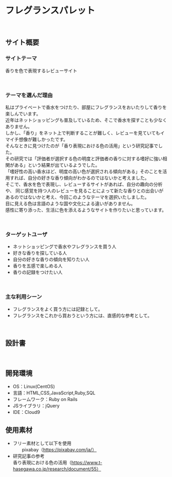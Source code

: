 # フレグランスパレット
​
## サイト概要
### サイトテーマ
香りを色で表現するレビューサイト
<!--何を『目的』とし、どのような『分類』なのかを簡潔に書く-->
​
### テーマを選んだ理由
私はプライベートで香水をつけたり、部屋にフレグランスをおいたりして香りを楽しんでいます。<br/>
近年はネットショッピングも普及しているため、そこで香水を探すことも少なくありません。<br/>
しかし、「香り」をネット上で判断することが難しく、レビューを見ていてもイマイチ想像が難しかったです。<br/>
そんなときに見つけたのが「香り表現における色の活用」という研究記事でした。<br/>
その研究では「評価者が選択する色の明度と評価者の香りに対する嗜好に強い相関がある」という結果が出ているようでした。<br/>
「嗜好性の高い香水ほど、明度の高い色が選択される傾向がある」そのことを活用すれば、自分の好きな香り傾向がわかるのではないかと考えました。<br/>
そこで、香水を色で表現し、レビューするサイトがあれば、自分の趣向の分析や、
同じ感覚を持つ人のレビューを見ることによって新たな香りとの出会いがあるのではないかと考え、今回このようなテーマを選択いたしました。<br/>
目に見える色は言語のような国や文化による違いがありません。<br/>
感性に寄り添った、生活に色を添えるようなサイトを作りたいと思っています。
<!--なぜこのようなテーマにしたかを説明する-->
​
### ターゲットユーザ
- ネットショッピングで香水やフレグランスを買う人
- 好きな香りを探している人
- 自分の好きな香りの傾向を知りたい人
- 香りを五感で楽しめる人
- 香りの記録をつけたい人
<!--誰に使ってもらうかを具体的に記載する-->
​
### 主な利用シーン
- フレグランスをよく買う方には記録として。
- フレグランスをこれから買おうという方には、直感的な参考として。
<!--どのような時に使うのかの状況を記載すること-->
​
## 設計書
<!--テーマを設定・提出する時点では不要です-->
​
## 開発環境
- OS：Linux(CentOS)
- 言語：HTML,CSS,JavaScript,Ruby,SQL
- フレームワーク：Ruby on Rails
- JSライブラリ：jQuery
- IDE：Cloud9
​
## 使用素材
- フリー素材として以下を使用 <br/>
　　pixabay（https://pixabay.com/ja/）
- 研究記事の参考 <br/>
    香り表現における色の活用（https://www.t-hasegawa.co.jp/research/document/55）